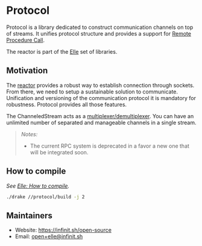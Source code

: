 # Protocol

Protocol is a library dedicated to construct communication channels on top of streams. It unifies protocol structure and provides a support for [Remote Procedure Call]().

The reactor is part of the [Elle](https://github.com/infinit/elle) set of libraries.

## Motivation

The [reactor](/reactor) provides a robust way to establish connection through sockets. From there, we need to setup a sustainable solution to communicate. Unification and versioning of the communication protocol it is mandatory for robustness. Protocol provides all those features.

The ChanneledStream acts as a [multiplexer/demultiplexer](https://en.wikipedia.org/wiki/Multiplexing). You can have an unlimited number of separated and manageable channels in a single stream.

> *Notes:*
> - The current RPC system is deprecated in a favor a new one that will be integrated soon.

## How to compile

_See [Elle: How to compile](https://github.com/infinit/elle#how-to-compile)._

```bash
./drake //protocol/build -j 2
```

## Maintainers

 * Website: https://infinit.sh/open-source
 * Email: open+elle@infinit.sh
